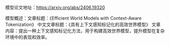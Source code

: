 模型论文地址：https://arxiv.org/abs/2406.19320

模型概述：文章标题：《Efficient World Models with Context-Aware Tokenization》
中文文章标题：《具有上下文感知标记化的高效世界模型》
文章内容：提出一种上下文感知标记化方法，用于构建高效世界模型，提升模型在复杂环境中的表现和效率。
